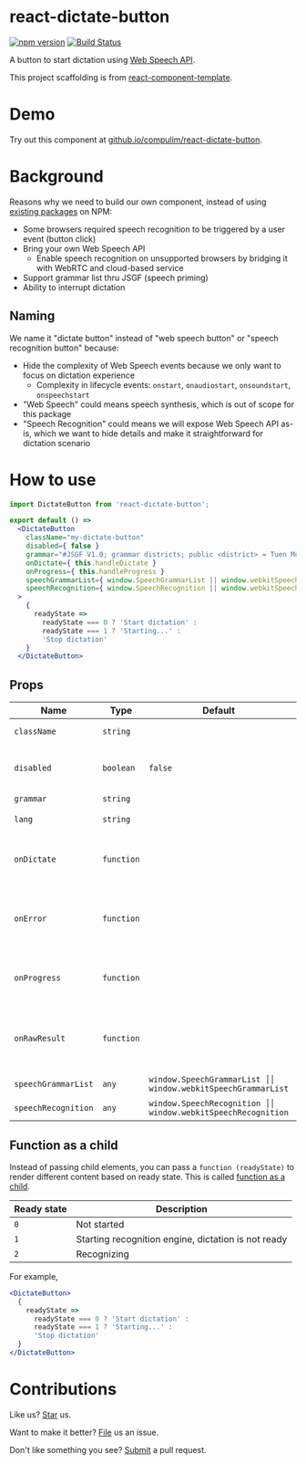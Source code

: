 # react-dictate-button

[![npm version](https://badge.fury.io/js/react-dictate-button.svg)](https://badge.fury.io/js/react-dictate-button) [![Build Status](https://travis-ci.org/compulim/react-dictate-button.svg?branch=master)](https://travis-ci.org/compulim/react-dictate-button)

A button to start dictation using [Web Speech API](https://developer.mozilla.org/en-US/docs/Web/API/Web_Speech_API/Using_the_Web_Speech_API).

This project scaffolding is from [react-component-template](https://github.com/compulim/react-component-template).

# Demo

Try out this component at [github.io/compulim/react-dictate-button](https://github.io/compulim/react-dictate-button/).

# Background

Reasons why we need to build our own component, instead of using [existing packages](https://www.npmjs.com/search?q=react%20speech) on NPM:

* Some browsers required speech recognition to be triggered by a user event (button click)
* Bring your own Web Speech API
   * Enable speech recognition on unsupported browsers by bridging it with WebRTC and cloud-based service
* Support grammar list thru JSGF (speech priming)
* Ability to interrupt dictation

## Naming

We name it "dictate button" instead of "web speech button" or "speech recognition button" because:

* Hide the complexity of Web Speech events because we only want to focus on dictation experience
   * Complexity in lifecycle events: `onstart`, `onaudiostart`, `onsoundstart`, `onspeechstart`
* "Web Speech" could means speech synthesis, which is out of scope for this package
* "Speech Recognition" could means we will expose Web Speech API as-is, which we want to hide details and make it straightforward for dictation scenario

# How to use

```jsx
import DictateButton from 'react-dictate-button';

export default () =>
  <DictateButton
    className="my-dictate-button"
    disabled={ false }
    grammar="#JSGF V1.0; grammar districts; public <district> = Tuen Mun | Yuen Long;"
    onDictate={ this.handleDictate }
    onProgress={ this.handleProgress }
    speechGrammarList={ window.SpeechGrammarList || window.webkitSpeechGrammarList }
    speechRecognition={ window.SpeechRecognition || window.webkitSpeechRecognition }
  >
    {
      readyState =>
        readyState === 0 ? 'Start dictation' :
        readyState === 1 ? 'Starting...' :
        'Stop dictation'
    }
  </DictateButton>
```

## Props

| Name | Type | Default | Description |
| - | - | - | - |
| `className` | `string` | | Class name to apply to the button |
| `disabled` | `boolean` | `false` | `true` to disable the dictation button and abort active recognition, otherwise, `false` |
| `grammar` | `string` | | Grammar list in JSGF format |
| `lang` | `string` | | Language to recognize, for example, `'en-us'` |
| `onDictate` | `function` | | Event callback to fire when dictation is completed, as `({ confidence: number, transcript: number }) => {}` |
| `onError` | `function` | | Event callback to fire when error has occurred or recognition is aborted, as `(event: SpeechRecognitionEvent) => {}` |
| `onProgress` | `function` | | Event callback to fire for interim results, as `([{ confidence: number, transcript: number }]) => {}` |
| `onRawResult` | `function` | | Event callback to fire for handling raw events from `SpeechRecognition.onresult`, as `(event: SpeechRecognitionEvent) => {}` |
| `speechGrammarList` | `any` | `window.SpeechGrammarList ││ window.webkitSpeechGrammarList` | Bring your own `SpeechGrammarList` |
| `speechRecognition` | `any` | `window.SpeechRecognition ││ window.webkitSpeechRecognition` | Bring your own `SpeechRecognition` |

## Function as a child

Instead of passing child elements, you can pass a `function (readyState)` to render different content based on ready state. This is called [function as a child](https://reactjs.org/docs/render-props.html#using-props-other-than-render).

| Ready state | Description |
| - | - |
| `0` | Not started |
| `1` | Starting recognition engine, dictation is not ready |
| `2` | Recognizing |

For example,

```jsx
<DictateButton>
  {
    readyState =>
      readyState === 0 ? 'Start dictation' :
      readyState === 1 ? 'Starting...' :
      'Stop dictation'
  }
</DictateButton>
```

# Contributions

Like us? [Star](https://github.com/compulim/react-dictate-button/stargazers) us.

Want to make it better? [File](https://github.com/compulim/react-dictate-button/issues) us an issue.

Don't like something you see? [Submit](https://github.com/compulim/react-dictate-button/pulls) a pull request.
